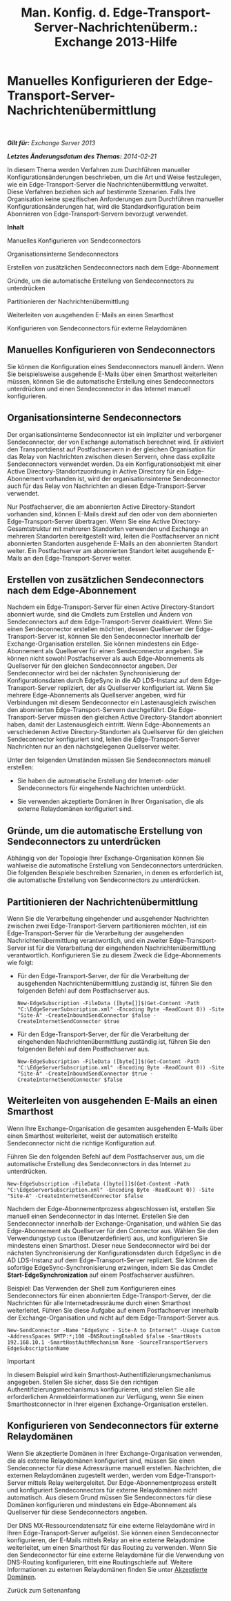 ﻿---
title: 'Man. Konfig. d. Edge-Transport-Server-Nachrichtenüberm.: Exchange 2013-Hilfe'
TOCTitle: Manuelles Konfigurieren der Edge-Transport-Server-Nachrichtenübermittlung
ms:assetid: cb4cc165-6c09-44ab-a95f-167ae8ed2485
ms:mtpsurl: https://technet.microsoft.com/de-de/library/Dn606261(v=EXCHG.150)
ms:contentKeyID: 61180474
ms.date: 04/24/2018
mtps_version: v=EXCHG.150
ms.translationtype: HT
---

# Manuelles Konfigurieren der Edge-Transport-Server-Nachrichtenübermittlung

 

_**Gilt für:** Exchange Server 2013_

_**Letztes Änderungsdatum des Themas:** 2014-02-21_

In diesem Thema werden Verfahren zum Durchführen manueller Konfigurationsänderungen beschrieben, um die Art und Weise festzulegen, wie ein Edge-Transport-Server die Nachrichtenübermittlung verwaltet. Diese Verfahren beziehen sich auf bestimmte Szenarien. Falls Ihre Organisation keine spezifischen Anforderungen zum Durchführen manueller Konfigurationsänderungen hat, wird die Standardkonfiguration beim Abonnieren von Edge-Transport-Servern bevorzugt verwendet.

**Inhalt**

Manuelles Konfigurieren von Sendeconnectors

Organisationsinterne Sendeconnectors

Erstellen von zusätzlichen Sendeconnectors nach dem Edge-Abonnement

Gründe, um die automatische Erstellung von Sendeconnectors zu unterdrücken

Partitionieren der Nachrichtenübermittlung

Weiterleiten von ausgehenden E-Mails an einen Smarthost

Konfigurieren von Sendeconnectors für externe Relaydomänen

## Manuelles Konfigurieren von Sendeconnectors

Sie können die Konfiguration eines Sendeconnectors manuell ändern. Wenn Sie beispielsweise ausgehende E-Mails über einen Smarthost weiterleiten müssen, können Sie die automatische Erstellung eines Sendeconnectors unterdrücken und einen Sendeconnector in das Internet manuell konfigurieren.

## Organisationsinterne Sendeconnectors

Der organisationsinterne Sendeconnector ist ein impliziter und verborgener Sendeconnector, der von Exchange automatisch berechnet wird. Er aktiviert den Transportdienst auf Postfachservern in der gleichen Organisation für das Relay von Nachrichten zwischen diesen Servern, ohne dass explizite Sendeconnectors verwendet werden. Da ein Konfigurationsobjekt mit einer Active Directory-Standortzuordnung in Active Directory für ein Edge-Abonnement vorhanden ist, wird der organisationsinterne Sendeconnector auch für das Relay von Nachrichten an diesen Edge-Transport-Server verwendet.

Nur Postfachserver, die am abonnierten Active Directory-Standort vorhanden sind, können E-Mails direkt auf den oder von dem abonnierten Edge-Transport-Server übertragen. Wenn Sie eine Active Directory-Gesamtstruktur mit mehreren Standorten verwenden und Exchange an mehreren Standorten bereitgestellt wird, leiten die Postfachserver an nicht abonnierten Standorten ausgehende E-Mails an den abonnierten Standort weiter. Ein Postfachserver am abonnierten Standort leitet ausgehende E-Mails an den Edge-Transport-Server weiter.

## Erstellen von zusätzlichen Sendeconnectors nach dem Edge-Abonnement

Nachdem ein Edge-Transport-Server für einen Active Directory-Standort abonniert wurde, sind die Cmdlets zum Erstellen und Ändern von Sendeconnectors auf dem Edge-Transport-Server deaktiviert. Wenn Sie einen Sendeconnector erstellen möchten, dessen Quellserver der Edge-Transport-Server ist, können Sie den Sendeconnector innerhalb der Exchange-Organisation erstellen. Sie können mindestens ein Edge-Abonnement als Quellserver für einen Sendeconnector angeben. Sie können nicht sowohl Postfachserver als auch Edge-Abonnements als Quellserver für den gleichen Sendeconnector angeben. Der Sendeconnector wird bei der nächsten Synchronisierung der Konfigurationsdaten durch EdgeSync in die AD LDS-Instanz auf dem Edge-Transport-Server repliziert, der als Quellserver konfiguriert ist. Wenn Sie mehrere Edge-Abonnements als Quellserver angeben, wird für Verbindungen mit diesem Sendeconnector ein Lastenausgleich zwischen den abonnierten Edge-Transport-Servern durchgeführt. Die Edge-Transport-Server müssen den gleichen Active Directory-Standort abonniert haben, damit der Lastenausgleich eintritt. Wenn Edge-Abonnements an verschiedenen Active Directory-Standorten als Quellserver für den gleichen Sendeconnector konfiguriert sind, leiten die Edge-Transport-Server Nachrichten nur an den nächstgelegenen Quellserver weiter.

Unter den folgenden Umständen müssen Sie Sendeconnectors manuell erstellen:

  - Sie haben die automatische Erstellung der Internet- oder Sendeconnectors für eingehende Nachrichten unterdrückt.

  - Sie verwenden akzeptierte Domänen in Ihrer Organisation, die als externe Relaydomänen konfiguriert sind.

## Gründe, um die automatische Erstellung von Sendeconnectors zu unterdrücken

Abhängig von der Topologie Ihrer Exchange-Organisation können Sie wahlweise die automatische Erstellung von Sendeconnectors unterdrücken. Die folgenden Beispiele beschreiben Szenarien, in denen es erforderlich ist, die automatische Erstellung von Sendeconnectors zu unterdrücken.

## Partitionieren der Nachrichtenübermittlung

Wenn Sie die Verarbeitung eingehender und ausgehender Nachrichten zwischen zwei Edge-Transport-Servern partitionieren möchten, ist ein Edge-Transport-Server für die Verarbeitung der ausgehenden Nachrichtenübermittlung verantwortlich, und ein zweiter Edge-Transport-Server ist für die Verarbeitung der eingehenden Nachrichtenübermittlung verantwortlich. Konfigurieren Sie zu diesem Zweck die Edge-Abonnements wie folgt:

  - Für den Edge-Transport-Server, der für die Verarbeitung der ausgehenden Nachrichtenübermittlung zuständig ist, führen Sie den folgenden Befehl auf dem Postfachserver aus.
    
        New-EdgeSubscription -FileData ([byte[]]$(Get-Content -Path "C:\EdgeServerSubscription.xml" -Encoding Byte -ReadCount 0)) -Site "Site-A" -CreateInboundSendConnector $false -CreateInternetSendConnector $true

  - Für den Edge-Transport-Server, der für die Verarbeitung der eingehenden Nachrichtenübermittlung zuständig ist, führen Sie den folgenden Befehl auf dem Postfachserver aus.
    
        New-EdgeSubscription -FileData ([byte[]]$(Get-Content -Path "C:\EdgeServerSubscription.xml" -Encoding Byte -ReadCount 0)) -Site "Site-A" -CreateInboundSendConnector $true -CreateInternetSendConnector $false

## Weiterleiten von ausgehenden E-Mails an einen Smarthost

Wenn Ihre Exchange-Organisation die gesamten ausgehenden E-Mails über einen Smarthost weiterleitet, weist der automatisch erstellte Sendeconnector nicht die richtige Konfiguration auf.

Führen Sie den folgenden Befehl auf dem Postfachserver aus, um die automatische Erstellung des Sendeconnectors in das Internet zu unterdrücken.

    New-EdgeSubscription -FileData ([byte[]]$(Get-Content -Path "C:\EdgeServerSubscription.xml" -Encoding Byte -ReadCount 0)) -Site "Site-A" -CreateInternetSendConnector $false

Nachdem der Edge-Abonnementprozess abgeschlossen ist, erstellen Sie manuell einen Sendeconnector in das Internet. Erstellen Sie den Sendeconnector innerhalb der Exchange-Organisation, und wählen Sie das Edge-Abonnement als Quellserver für den Connector aus. Wählen Sie den Verwendungstyp `Custom` (Benutzerdefiniert) aus, und konfigurieren Sie mindestens einen Smarthost. Dieser neue Sendeconnector wird bei der nächsten Synchronisierung der Konfigurationsdaten durch EdgeSync in die AD LDS-Instanz auf dem Edge-Transport-Server repliziert. Sie können die sofortige EdgeSync-Synchronisierung erzwingen, indem Sie das Cmdlet **Start-EdgeSynchronization** auf einem Postfachserver ausführen.

Beispiel: Das Verwenden der Shell zum Konfigurieren eines Sendeconnectors für einen abonnierten Edge-Transport-Server, der die Nachrichten für alle Internetadressräume durch einen Smarthost weiterleitet. Führen Sie diese Aufgabe auf einem Postfachserver innerhalb der Exchange-Organisation und nicht auf dem Edge-Transport-Server aus.

    New-SendConnector -Name "EdgeSync - Site-A to Internet" -Usage Custom -AddressSpaces SMTP:*;100 -DNSRoutingEnabled $false -SmartHosts 192.168.10.1 -SmartHostAuthMechanism None -SourceTransportServers EdgeSubscriptionName


> [!IMPORTANT]
> In diesem Beispiel wird kein Smarthost-Authentifizierungsmechanismus angegeben. Stellen Sie sicher, dass Sie den richtigen Authentifizierungsmechanismus konfigurieren, und stellen Sie alle erforderlichen Anmeldeinformationen zur Verfügung, wenn Sie einen Smarthostconnector in Ihrer eigenen Exchange-Organisation erstellen.



## Konfigurieren von Sendeconnectors für externe Relaydomänen

Wenn Sie akzeptierte Domänen in Ihrer Exchange-Organisation verwenden, die als externe Relaydomänen konfiguriert sind, müssen Sie einen Sendeconnector für diese Adressräume manuell erstellen. Nachrichten, die externen Relaydomänen zugestellt werden, werden vom Edge-Transport-Server mittels Relay weitergeleitet. Der Edge-Abonnementprozess erstellt und konfiguriert Sendeconnectors für externe Relaydomänen nicht automatisch. Aus diesem Grund müssen Sie Sendeconnectors für diese Domänen konfigurieren und mindestens ein Edge-Abonnement als Quellserver für diese Sendeconnectors angeben.

Der DNS MX-Ressourcendatensatz für eine externe Relaydomäne wird in Ihren Edge-Transport-Server aufgelöst. Sie können einen Sendeconnector konfigurieren, der E-Mails mittels Relay an eine externe Relaydomäne weiterleitet, um einen Smarthost für das Routing zu verwenden. Wenn Sie den Sendeconnector für eine externe Relaydomäne für die Verwendung von DNS-Routing konfigurieren, tritt eine Routingschleife auf. Weitere Informationen zu externen Relaydomänen finden Sie unter [Akzeptierte Domänen](accepted-domains-exchange-2013-help.md).

Zurück zum Seitenanfang

